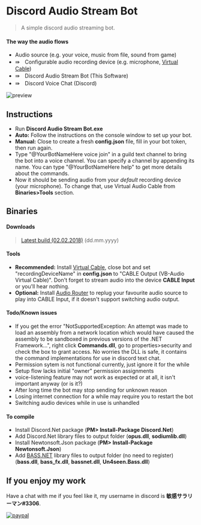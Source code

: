 # Discord Audio Stream Bot
>A simple discord audio streaming bot.

#### The way the audio flows
* Audio source (e.g. your voice, music from file, sound from game)
* ⇛　Configurable audio recording device (e.g. microphone, [Virtual Cable](https://www.vb-audio.com/Cable/index.htm))
* ⇛　Discord Audio Stream Bot (This Software)
* ⇛　Discord Voice Chat (Discord)

![preview](https://drive.google.com/uc?export=download&id=0B6898q95NTM3aG5JU3E3YjdiSk0)

## Instructions
* Run **Discord Audio Stream Bot.exe**
* **Auto:** Follow the instructions on the console window to set up your bot.
* **Manual:** Close to create a fresh **config.json** file, fill in your bot token, then run again.
* Type "@YourBotNameHere voice join" in a guild text channel to bring the bot into a voice channel. You can specify a channel by appending its name. You can type "@YourBotNameHere help" to get more details about the commands.
* Now it should be sending audio from your *default* recording device (your microphone). To change that, use Virtual Audio Cable from **Binaries>Tools** section.

## Binaries
#### Downloads
>[Latest build (02.02.2018)](https://goo.gl/S3JqnG) (dd.mm.yyyy)

#### Tools
* **Recommended:** Install [Virtual Cable](https://www.vb-audio.com/Cable/index.htm), close bot and set "recordingDeviceName" in **config.json** to "CABLE Output (VB-Audio Virtual Cable)". Don't forget to stream audio into the device **CABLE Input** or you'll hear nothing.
* **Optional:** Install [Audio Router](https://github.com/audiorouterdev/audio-router) to replug your favourite audio source to play into CABLE Input, if it doesn't support switching audio output.

#### Todo/Known issues
* If you get the error "NotSupportedException: An attempt was made to load an assembly from a network location which would have caused the assembly to be sandboxed in previous versions of the .NET Framework...", right click **Commands.dll**, go to properties>security and check the box to grant access. No worries the DLL is safe, it contains the command implementations for use in discord text chat.
* Permission sytem is not functional currently, just ignore it for the while
* Setup flow lacks initial "owner" permission assignments
* voice-listening feature may not work as expected or at all, it isn't important anyway (or is it?)
* After long time the bot may stop sending for unknown reason
* Losing internet connection for a while may require you to restart the bot
* Switching audio devices while in use is unhandled

#### To compile
* Install Discord.Net package (**PM> Install-Package Discord.Net**)
* Add Discord.Net library files to output folder (**opus.dll**, **sodiumlib.dll**)
* Install Newtonsoft.Json package (**PM> Install-Package Newtonsoft.Json**)
* Add [BASS.NET](http://bass.radio42.com/bass_register.html) library files to output folder (no need to register) (**bass.dll**, **bass_fx.dll**, **bassnet.dll**, **Un4seen.Bass.dll**)

## If you enjoy my work
Have a chat with me if you feel like it, my username in discord is **敏感サラリーマン#3306**.

[![paypal](https://www.paypalobjects.com/en_US/i/btn/btn_donateCC_LG.gif)](https://goo.gl/x3BXFW)
